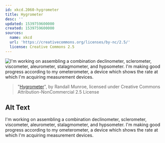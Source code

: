 ```yaml
---
id: xkcd.2060-hygrometer
title: Hygrometer
desc: ''
updated: 1539759600000
created: 1539759600000
sources:
  name: xkcd
  url: 'https://creativecommons.org/licenses/by-nc/2.5/'
  license: Creative Commons 2.5
---
```

![I'm working on assembling a combination declinometer, sclerometer, viscometer, aleurometer, stalagmometer, and hypsometer. I'm making good progress according to my ometerometer, a device which shows the rate at which I'm acquiring measurement devices.](https://imgs.xkcd.com/comics/hygrometer.png)
> "[Hygrometer](https://xkcd.com/2060/)", by Randall Munroe, licensed under Creative Commons Attribution-NonCommercial 2.5 License

## Alt Text
I'm working on assembling a combination declinometer, sclerometer, viscometer, aleurometer, stalagmometer, and hypsometer. I'm making good progress according to my ometerometer, a device which shows the rate at which I'm acquiring measurement devices.
